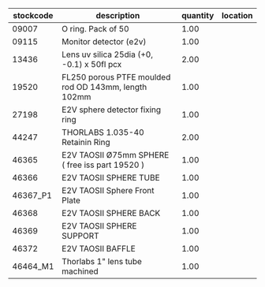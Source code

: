 |stockcode|description|quantity|location|
|---------|-----------|--------|--------|
|09007|O ring.  Pack of 50|1.00||
|09115|Monitor detector (e2v)|1.00||
|13436|Lens uv silica 25dia (+0, -0.1) x 50fl pcx|2.00||
|19520|FL250 porous PTFE moulded rod OD 143mm, length 102mm|1.00||
|27198|E2V sphere detector fixing ring|1.00||
|44247|THORLABS 1.035-40 Retainin Ring|2.00||
|46365|E2V TAOSII Ø75mm SPHERE ( free iss part 19520 )|1.00||
|46366|E2V TAOSII SPHERE TUBE|1.00||
|46367_P1|E2V TAOSII Sphere Front Plate|1.00||
|46368|E2V TAOSII SPHERE BACK|1.00||
|46369|E2V TAOSII SPHERE SUPPORT|1.00||
|46372|E2V TAOSII BAFFLE|1.00||
|46464_M1|Thorlabs 1" lens tube machined|1.00||
